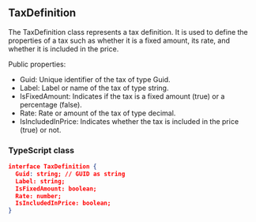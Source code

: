 ## TaxDefinition

The TaxDefinition class represents a tax definition. It is used to define the properties of a tax such as whether it is a fixed amount, its rate, and whether it is included in the price.

Public properties:
- Guid: Unique identifier of the tax of type Guid.
- Label: Label or name of the tax of type string.
- IsFixedAmount: Indicates if the tax is a fixed amount (true) or a percentage (false).
- Rate: Rate or amount of the tax of type decimal.
- IsIncludedInPrice: Indicates whether the tax is included in the price (true) or not.

### TypeScript class
```json
interface TaxDefinition {
  Guid: string; // GUID as string
  Label: string;
  IsFixedAmount: boolean;
  Rate: number;
  IsIncludedInPrice: boolean;
}
```